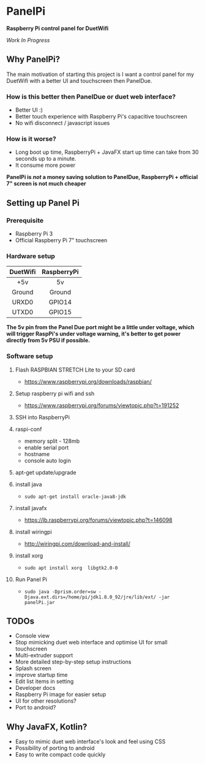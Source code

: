 # PanelPi
**Raspberry Pi control panel for DuetWifi**


_Work In Progress_


## Why PanelPi?
The main motivation of starting this project is I want a control panel for my DuetWifi with a better UI and touchscreen then PanelDue.

### How is this better then PanelDue or duet web interface?
* Better UI :)
* Better touch experience with Raspberry Pi's capacitive touchscreen
* No wifi disconnect / javascript issues
### How is it worse?
* Long boot up time, RaspberryPi + JavaFX start up time can take from 30 seconds up to a minute.
* It consume more power

**PanelPi is _not_ a money saving solution to PanelDue, RaspberryPi + official 7" screen is not much cheaper**


## Setting up Panel Pi
### Prerequisite
* Raspberry Pi 3
* Official Raspberry Pi 7" touchscreen

### Hardware setup

| DuetWifi | RaspberryPi |
|:--------:|:-----------:|
| +5v      |   5v        |
| Ground   |   Ground    |
| URXD0    |   GPIO14    |
| UTXD0    |   GPIO15    |

**The 5v pin from the Panel Due port might be a little under voltage, which will trigger RaspPi's under voltage warning, it's better to get power directly from 5v PSU if possible.**

### Software setup
1. Flash RASPBIAN STRETCH Lite to your SD card 
   * https://www.raspberrypi.org/downloads/raspbian/

1. Setup raspberry pi wifi and ssh  
   * https://www.raspberrypi.org/forums/viewtopic.php?t=191252
   
1. SSH into RaspberryPi

1. raspi-conf
   * memory split - 128mb  
   * enable serial port
   * hostname
   * console auto login

1. apt-get update/upgrade  

1. install java  
   * `sudo apt-get install oracle-java8-jdk`

1. install javafx
   * https://lb.raspberrypi.org/forums/viewtopic.php?t=146098

1. install wiringpi
   * http://wiringpi.com/download-and-install/

1. install xorg
   * `sudo apt install xorg  libgtk2.0-0`

1. Run Panel Pi
   * `sudo java -Dprism.order=sw -Djava.ext.dirs=/home/pi/jdk1.8.0_92/jre/lib/ext/ -jar panelPi.jar`


## TODOs
* Console view
* Stop mimicking duet web interface and optimise UI for small touchscreen 
* Multi-extruder support
* More detailed step-by-step setup instructions
* Splash screen
* improve startup time
* Edit list items in setting
* Developer docs
* Raspberry Pi image for easier setup
* UI for other resolutions?
* Port to android?

## Why JavaFX, Kotlin?
* Easy to mimic duet web interface's look and feel using CSS
* Possibility of porting to android
* Easy to write compact code quickly

 